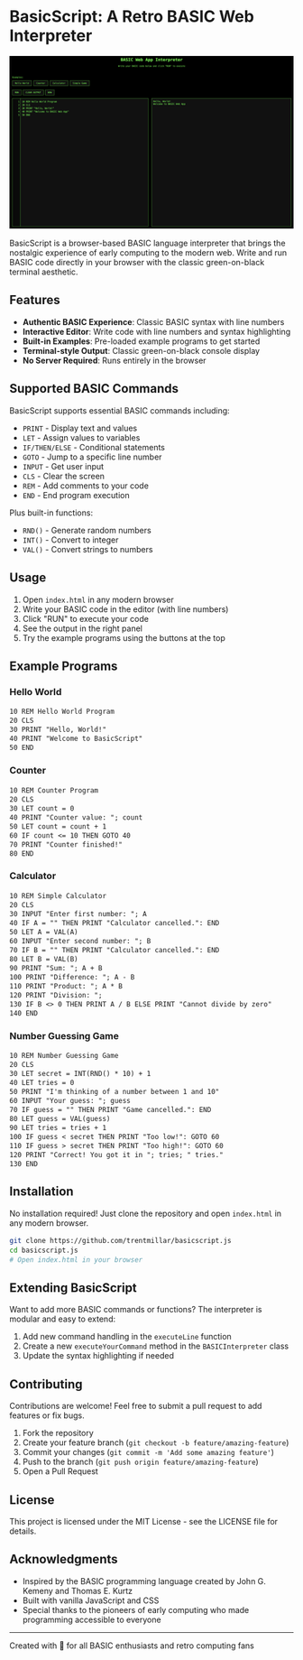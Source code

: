 # BasicScript: A Retro BASIC Web Interpreter

![BasicScript Screenshot](screenshot.png)

BasicScript is a browser-based BASIC language interpreter that brings the nostalgic experience of early computing to the modern web. Write and run BASIC code directly in your browser with the classic green-on-black terminal aesthetic.

## Features

- **Authentic BASIC Experience**: Classic BASIC syntax with line numbers
- **Interactive Editor**: Write code with line numbers and syntax highlighting
- **Built-in Examples**: Pre-loaded example programs to get started
- **Terminal-style Output**: Classic green-on-black console display
- **No Server Required**: Runs entirely in the browser

## Supported BASIC Commands

BasicScript supports essential BASIC commands including:

- `PRINT` - Display text and values
- `LET` - Assign values to variables
- `IF/THEN/ELSE` - Conditional statements
- `GOTO` - Jump to a specific line number
- `INPUT` - Get user input
- `CLS` - Clear the screen
- `REM` - Add comments to your code
- `END` - End program execution

Plus built-in functions:
- `RND()` - Generate random numbers
- `INT()` - Convert to integer
- `VAL()` - Convert strings to numbers

## Usage

1. Open `index.html` in any modern browser
2. Write your BASIC code in the editor (with line numbers)
3. Click "RUN" to execute your code
4. See the output in the right panel
5. Try the example programs using the buttons at the top

## Example Programs

### Hello World
```basic
10 REM Hello World Program
20 CLS
30 PRINT "Hello, World!"
40 PRINT "Welcome to BasicScript"
50 END
```

### Counter
```basic
10 REM Counter Program
20 CLS
30 LET count = 0
40 PRINT "Counter value: "; count
50 LET count = count + 1
60 IF count <= 10 THEN GOTO 40
70 PRINT "Counter finished!"
80 END
```

### Calculator
```basic
10 REM Simple Calculator
20 CLS
30 INPUT "Enter first number: "; A
40 IF A = "" THEN PRINT "Calculator cancelled.": END
50 LET A = VAL(A)
60 INPUT "Enter second number: "; B
70 IF B = "" THEN PRINT "Calculator cancelled.": END
80 LET B = VAL(B)
90 PRINT "Sum: "; A + B
100 PRINT "Difference: "; A - B
110 PRINT "Product: "; A * B
120 PRINT "Division: ";
130 IF B <> 0 THEN PRINT A / B ELSE PRINT "Cannot divide by zero"
140 END
```

### Number Guessing Game
```basic
10 REM Number Guessing Game
20 CLS
30 LET secret = INT(RND() * 10) + 1
40 LET tries = 0
50 PRINT "I'm thinking of a number between 1 and 10"
60 INPUT "Your guess: "; guess
70 IF guess = "" THEN PRINT "Game cancelled.": END
80 LET guess = VAL(guess)
90 LET tries = tries + 1
100 IF guess < secret THEN PRINT "Too low!": GOTO 60
110 IF guess > secret THEN PRINT "Too high!": GOTO 60
120 PRINT "Correct! You got it in "; tries; " tries."
130 END
```

## Installation

No installation required! Just clone the repository and open `index.html` in any modern browser.

```bash
git clone https://github.com/trentmillar/basicscript.js
cd basicscript.js
# Open index.html in your browser
```

## Extending BasicScript

Want to add more BASIC commands or functions? The interpreter is modular and easy to extend:

1. Add new command handling in the `executeLine` function
2. Create a new `executeYourCommand` method in the `BASICInterpreter` class
3. Update the syntax highlighting if needed

## Contributing

Contributions are welcome! Feel free to submit a pull request to add features or fix bugs.

1. Fork the repository
2. Create your feature branch (`git checkout -b feature/amazing-feature`)
3. Commit your changes (`git commit -m 'Add some amazing feature'`)
4. Push to the branch (`git push origin feature/amazing-feature`)
5. Open a Pull Request

## License

This project is licensed under the MIT License - see the LICENSE file for details.

## Acknowledgments

- Inspired by the BASIC programming language created by John G. Kemeny and Thomas E. Kurtz
- Built with vanilla JavaScript and CSS
- Special thanks to the pioneers of early computing who made programming accessible to everyone

---

Created with 💚 for all BASIC enthusiasts and retro computing fans
